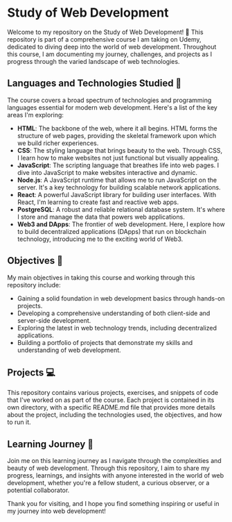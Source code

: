 # Study of Web Development

Welcome to my repository on the Study of Web Development! 🥰 This repository is part of a comprehensive course I am taking on Udemy, dedicated to diving deep into the world of web development. Throughout this course, I am documenting my journey, challenges, and projects as I progress through the varied landscape of web technologies.

## Languages and Technologies Studied 🫡

The course covers a broad spectrum of technologies and programming languages essential for modern web development. Here's a list of the key areas I'm exploring:

- **HTML**: The backbone of the web, where it all begins. HTML forms the structure of web pages, providing the skeletal framework upon which we build richer experiences.
- **CSS**: The styling language that brings beauty to the web. Through CSS, I learn how to make websites not just functional but visually appealing.
- **JavaScript**: The scripting language that breathes life into web pages. I dive into JavaScript to make websites interactive and dynamic.
- **Node.js**: A JavaScript runtime that allows me to run JavaScript on the server. It's a key technology for building scalable network applications.
- **React**: A powerful JavaScript library for building user interfaces. With React, I'm learning to create fast and reactive web apps.
- **PostgreSQL**: A robust and reliable relational database system. It's where I store and manage the data that powers web applications.
- **Web3 and DApps**: The frontier of web development. Here, I explore how to build decentralized applications (DApps) that run on blockchain technology, introducing me to the exciting world of Web3.

## Objectives 🚀

My main objectives in taking this course and working through this repository include:

- Gaining a solid foundation in web development basics through hands-on projects.
- Developing a comprehensive understanding of both client-side and server-side development.
- Exploring the latest in web technology trends, including decentralized applications.
- Building a portfolio of projects that demonstrate my skills and understanding of web development.

## Projects 💻

This repository contains various projects, exercises, and snippets of code that I've worked on as part of the course. Each project is contained in its own directory, with a specific README.md file that provides more details about the project, including the technologies used, the objectives, and how to run it.

## Learning Journey 📑

Join me on this learning journey as I navigate through the complexities and beauty of web development. Through this repository, I aim to share my progress, learnings, and insights with anyone interested in the world of web development, whether you're a fellow student, a curious observer, or a potential collaborator.

Thank you for visiting, and I hope you find something inspiring or useful in my journey into web development!

